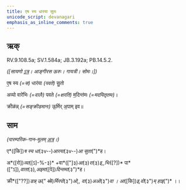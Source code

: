 ```yaml
---
title: एष स्य धारया सुतः  
unicode_script: devanagari  
emphasis_as_inline_comments: true
---   
```


## ऋक्

RV.9.108.5a; SV.1.584a; JB.3.192a; PB.14.5.2.

*([सायणो [ऽत्र](https://archive.org/stream/RgVedaWithSayanasCommentaryPart4/rv_sayanabhasya_part4#page/n359/mode/2up&sa=D&ust=1542425956334000)। आङ्गीरस ऊरुः। गायत्री। सोमः।])*

 ए॒ष स्य *(=स)* धार॑या *(पवते)* सु॒तो

 अव्यो वारे॑भिः *(=वालैः)* पवते *(=क्षरति)* म॒दिन्त॑मः *(=मदयितृतमः)*।

 क्रीळ॑न्न् *(=सङ्क्रीडमानः)* ऊ॒र्मिर् अ॒पाम् इव॥

## साम

*(पारम्परिक-गान-मूलम् [अत्र](https://archive.org/stream/sAmaveda-jaiminIya-paravastu-paramparA-docs/VIVAAHA%2520UPANAYANA%2520SAAMAANI#page/n2/mode/1up&sa=D&ust=1542425956335000)।)*

ए*([कि])*ष स्य धा*(३v--)*आरया*(३v--)*आ सुता*(")*ह।

अ*([रो])*व्या*([ऽ]-%-३)* +वा*(["]३)*आ*(३)*रा*(३)*इ,,भिः*([?])* पा*(["ऽ])*,वाता*(३)*,अइमा*([पे])*दिन्तमा*(३")*ह।

क्री*(["??])*डन्न् ऊ*(" ~~ओ~~)*र्मिरपो*(३")*ओ,, वा*(३)*अओ*(३")*वा । आ*([कि])*इ,वो*(३")*म् हाइ*(")* ।।